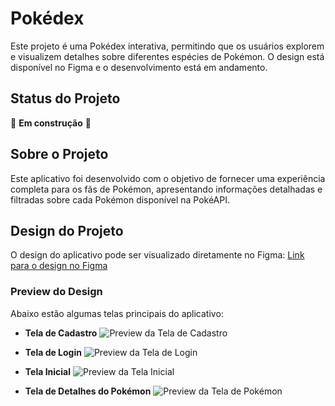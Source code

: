 # Pokédex

Este projeto é uma Pokédex interativa, permitindo que os usuários explorem e visualizem detalhes sobre diferentes espécies de Pokémon. O design está disponível no Figma e o desenvolvimento está em andamento.

## Status do Projeto

🚧 **Em construção** 🚧

## Sobre o Projeto

Este aplicativo foi desenvolvido com o objetivo de fornecer uma experiência completa para os fãs de Pokémon, apresentando informações detalhadas e filtradas sobre cada Pokémon disponível na PokéAPI.

## Design do Projeto

O design do aplicativo pode ser visualizado diretamente no Figma:
[Link para o design no Figma](https://www.figma.com/community/file/1202971127473077147)

### Preview do Design

Abaixo estão algumas telas principais do aplicativo:

- **Tela de Cadastro**
  ![Preview da Tela de Cadastro](./github/Cadastro.png)

- **Tela de Login**
  ![Preview da Tela de Login](./github/Login.png)

- **Tela Inicial**
  ![Preview da Tela Inicial](./github/Home.png)

- **Tela de Detalhes do Pokémon**
  ![Preview da Tela de Pokémon](./github/Pokemon.png)
